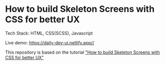 # How to build Skeleton Screens with CSS for better UX

Tech Stack: HTML, CSS(SCSS), Javascript

Live demo: <https://daily-dev-ui.netlify.app//>

This repository is based on the tutorial ["How to build Skeleton Screens with CSS for better UX"](https://www.freecodecamp.org/news/how-to-build-skeleton-screens-using-css-for-better-user-experience)
